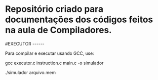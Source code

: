 # Repositório criado para documentações dos códigos feitos na aula de Compiladores.

#EXECUTOR ------

Para compilar e executar usando  GCC, use:

gcc executor.c instruction.c main.c -o simulador

./simulador arquivo.mem
